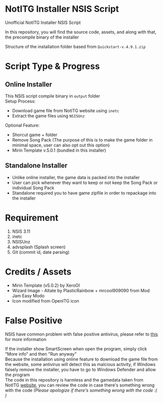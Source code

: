 # NotITG Installer NSIS Script

Unofficial NotITG Installer NSIS Script

In this repository, you will find the source code, assets, and along with that, the precompile binary of the installer

Structure of the installation folder based from `Quickstart-v.4.9.1.zip`

# Script Type & Progress

## Online Installer

This NSIS script compile binary in `output` folder
<br>Setup Process:

- Download game file from NotITG website using `inetc`
- Extract the game files using `NSISUnz`

Optional Feature:

- Shorcut game + folder
- Remove Song Pack (The purpose of this is to make the game folder in minimal space, user can also opt out this option)
- Mirin Template v.5.0.1 (bundled in this installer)

## Standalone Installer

- Unlike online installer, the game data is packed into the installer
- User can pick whenever they want to keep or not keep the Song Pack or individual Song Pack
- Standalone required you to have game zipfile in order to repackage into the installer

# Requirement

1. NSIS 3.11
2. inetc
3. NSISUnz
4. advsplash (Splash screen)
5. Git (commit id, date parsing)

# Credits / Assets

- Mirin Template (v5.0.2) by XeroOI
- Wizard Image - Altate by PlasticRainbow + mrcool909090 from Mod Jam Easy Modo
- Icon modified from OpenITG icon

# False Positive

NSIS have common problem with false positive antivirus, please refer to [this](https://nsis.sourceforge.io/NSIS_False_Positives) for more information

If the installer show SmartScreen when open the program, simply click "More info" and then "Run anyway"
<br>Because the installation using online feature to download the game file from the website, some antivirus will detect this as malcious activity, if Windows falsely remove the installer, you have to go to Windows Defender and allow the program
<br>The code in this repository is harmless and the gamedata taken from NotITG [website](https://noti.tg), you can review the code in case there's something wrong with the code *(Please apologize if there's something wrong with the code :( )*
